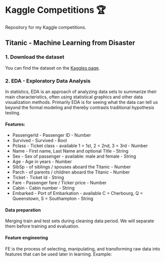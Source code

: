 # Kaggle Competitions 🏆
Repository for my Kaggle competitions.
## Titanic - Machine Learning from Disaster
### 1. Download the dataset
You can find the dataset on the [Kaggles page](https://www.kaggle.com/competitions/titanic/data).

### 2. EDA - Exploratory Data Analysis
In statistics, EDA is an approach of analyzing data sets to summarize their main characteristics, often using statistical graphics and other data visualization methods. Primarily EDA is for seeing what the data can tell us beyond the formal modeling and thereby contrasts traditional hypothesis testing.

#### Features:
  - PassengerId - Passenger ID - Number
  - Survived - Survived - Bool
  - Pclass - Ticket class - available 1 = 1st, 2 = 2nd, 3 = 3rd - Number
  - Name - First name, Last Name and optional Title - String
  - Sex - Sex of passenger - available: male and female - String
  - Age - Age in years - Number
  - SibSp - of siblings / spouses aboard the Titanic - Number
  - Parch - of parents / children aboard the Titanic - Number
  - Ticket - Ticket Id - String
  - Fare - Passenger fare / Ticker price - Number
  - Cabin - Cabin number - String
  - Embarked - Port of Embarkation - available C = Cherbourg, Q = Queenstown, S = Southampton - String

#### Data preparation
Merging train and test sets during cleaning data period.
We will separate them before training and evaluation.

#### Feature engineering
FE is the process of selecting, manipulating, and transforming raw data into features that can be used later in learning.
Example: